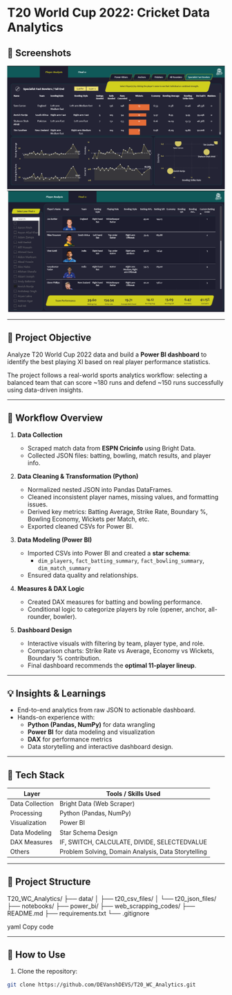 # T20 World Cup 2022: Cricket Data Analytics

## 📸 Screenshots 
![Dashboard Overview](screenshot_dashboard.png)
![Player Analysis](screenshot_player_analysis.png) 

---

## 🎯 Project Objective
Analyze T20 World Cup 2022 data and build a **Power BI dashboard** to identify the best playing XI based on real player performance statistics.  

The project follows a real-world sports analytics workflow: selecting a balanced team that can score ~180 runs and defend ~150 runs successfully using data-driven insights.

---

## 🧠 Workflow Overview

1. **Data Collection**
   - Scraped match data from **ESPN Cricinfo** using Bright Data.
   - Collected JSON files: batting, bowling, match results, and player info.

2. **Data Cleaning & Transformation (Python)**
   - Normalized nested JSON into Pandas DataFrames.
   - Cleaned inconsistent player names, missing values, and formatting issues.
   - Derived key metrics: Batting Average, Strike Rate, Boundary %, Bowling Economy, Wickets per Match, etc.
   - Exported cleaned CSVs for Power BI.

3. **Data Modeling (Power BI)**
   - Imported CSVs into Power BI and created a **star schema**:
     - `dim_players`, `fact_batting_summary`, `fact_bowling_summary`, `dim_match_summary`
   - Ensured data quality and relationships.

4. **Measures & DAX Logic**
   - Created DAX measures for batting and bowling performance.
   - Conditional logic to categorize players by role (opener, anchor, all-rounder, bowler).

5. **Dashboard Design**
   - Interactive visuals with filtering by team, player type, and role.
   - Comparison charts: Strike Rate vs Average, Economy vs Wickets, Boundary % contribution.
   - Final dashboard recommends the **optimal 11-player lineup**.

---

## 💡 Insights & Learnings
- End-to-end analytics from raw JSON to actionable dashboard.
- Hands-on experience with:
  - **Python (Pandas, NumPy)** for data wrangling
  - **Power BI** for data modeling and visualization
  - **DAX** for performance metrics
  - Data storytelling and interactive dashboard design.

---

## 🧰 Tech Stack

| Layer            | Tools / Skills Used |
|-----------------|------------------|
| Data Collection  | Bright Data (Web Scraper) |
| Processing       | Python (Pandas, NumPy) |
| Visualization    | Power BI |
| Data Modeling    | Star Schema Design |
| DAX Measures     | IF, SWITCH, CALCULATE, DIVIDE, SELECTEDVALUE |
| Others           | Problem Solving, Domain Analysis, Data Storytelling |

---

## 📁 Project Structure

T20_WC_Analytics/
├── data/
│ ├── t20_csv_files/
│ └── t20_json_files/
├── notebooks/
├── power_bi/
├── web_scrapping_codes/
├── README.md
├── requirements.txt
└── .gitignore

yaml
Copy code

---

## 📌 How to Use
1. Clone the repository:
```bash
git clone https://github.com/DEVanshDEVS/T20_WC_Analytics.git
